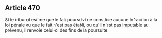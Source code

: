 Article 470
----
Si le tribunal estime que le fait poursuivi ne constitue aucune infraction à la
loi pénale ou que le fait n'est pas établi, ou qu'il n'est pas imputable au
prévenu, il renvoie celui-ci des fins de la poursuite.
